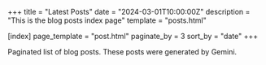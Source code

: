 +++
title = "Latest Posts"
date = "2024-03-01T10:00:00Z"
description = "This is the blog posts index page"
template = "posts.html"

[index]
page_template = "post.html"
paginate_by = 3
sort_by = "date"
+++

Paginated list of blog posts. These posts were generated by Gemini.
